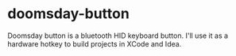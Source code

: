 doomsday-button
===============

Doomsday button is a bluetooth HID keyboard button. I'll use it as a hardware hotkey to build projects in XCode and Idea.